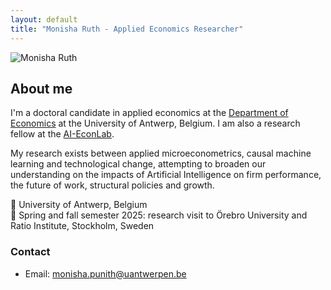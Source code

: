 ```yaml
---
layout: default
title: "Monisha Ruth - Applied Economics Researcher"
---
```

<div class="intro-container">
    <img src="{{ '/assets/edited_face.jpg' | relative_url }}" alt="Monisha Ruth">
    <div class="bio-content">
        <h2>About me</h2>
        <p>
            I'm a doctoral candidate in applied economics at the <a href="https://www.uantwerpen.be/en/staff/monisha-punith_24540/">Department of Economics</a> at the University of Antwerp, Belgium. I am also a research fellow at the <a href="https://www.ai-econlab.com/people">AI-EconLab</a>.
        </p>
        <p>
            My research exists between applied microeconometrics, causal machine learning and technological change, attempting to broaden our understanding on the impacts of Artificial Intelligence on firm performance, the future of work, structural policies and growth.
        </p>
        <div class="line-with-pin">
            <span>📍 University of Antwerp, Belgium </span>
         </div> 
        <div class="line-with-pin">
           <span>📍 Spring and fall semester 2025: research visit to Örebro University and Ratio Institute, Stockholm, Sweden </span>
        </div>
        <h3>Contact</h3>
        <ul class="contact-info">
            <li>Email: <a href="mailto:monisha.punith@uantwerpen.be">monisha.punith@uantwerpen.be</a></li>
        </ul>
    </div>
</div>
